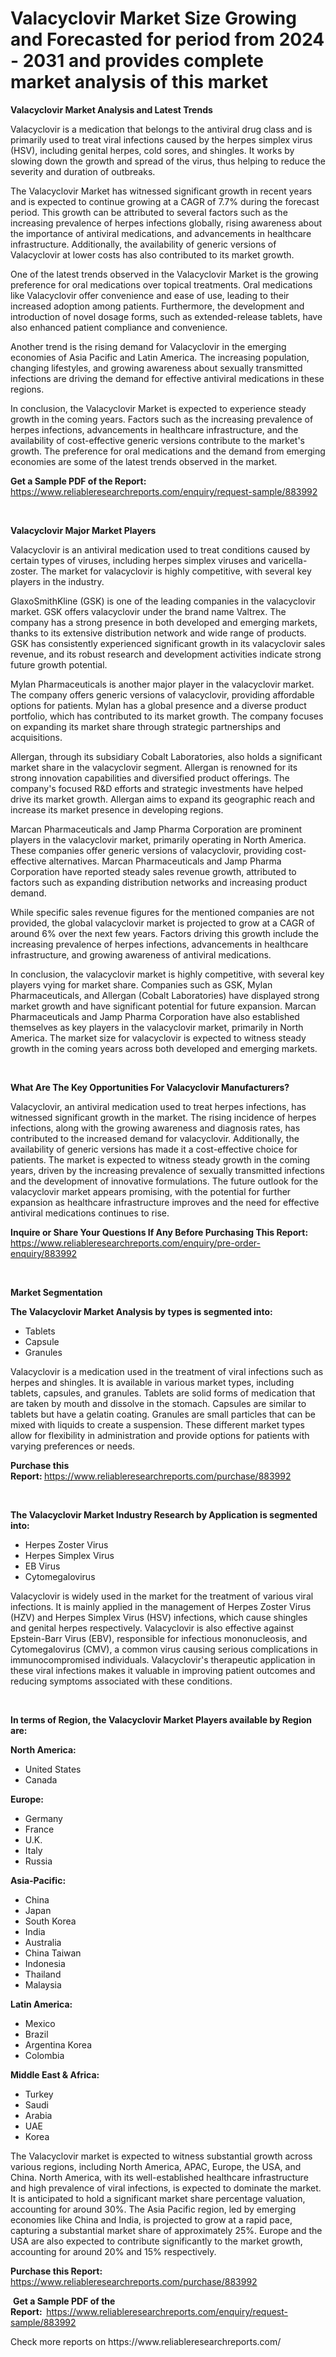 <p><h1>Valacyclovir Market Size Growing and Forecasted for period from 2024 - 2031 and provides complete market analysis of this market</h1></p><p><strong>Valacyclovir Market Analysis and Latest Trends</strong></p>
<p><p>Valacyclovir is a medication that belongs to the antiviral drug class and is primarily used to treat viral infections caused by the herpes simplex virus (HSV), including genital herpes, cold sores, and shingles. It works by slowing down the growth and spread of the virus, thus helping to reduce the severity and duration of outbreaks.</p><p>The Valacyclovir Market has witnessed significant growth in recent years and is expected to continue growing at a CAGR of 7.7% during the forecast period. This growth can be attributed to several factors such as the increasing prevalence of herpes infections globally, rising awareness about the importance of antiviral medications, and advancements in healthcare infrastructure. Additionally, the availability of generic versions of Valacyclovir at lower costs has also contributed to its market growth.</p><p>One of the latest trends observed in the Valacyclovir Market is the growing preference for oral medications over topical treatments. Oral medications like Valacyclovir offer convenience and ease of use, leading to their increased adoption among patients. Furthermore, the development and introduction of novel dosage forms, such as extended-release tablets, have also enhanced patient compliance and convenience.</p><p>Another trend is the rising demand for Valacyclovir in the emerging economies of Asia Pacific and Latin America. The increasing population, changing lifestyles, and growing awareness about sexually transmitted infections are driving the demand for effective antiviral medications in these regions.</p><p>In conclusion, the Valacyclovir Market is expected to experience steady growth in the coming years. Factors such as the increasing prevalence of herpes infections, advancements in healthcare infrastructure, and the availability of cost-effective generic versions contribute to the market's growth. The preference for oral medications and the demand from emerging economies are some of the latest trends observed in the market.</p></p>
<p><strong>Get a Sample PDF of the Report:&nbsp;</strong> <a href="https://www.reliableresearchreports.com/enquiry/request-sample/883992">https://www.reliableresearchreports.com/enquiry/request-sample/883992</a></p>
<p>&nbsp;</p>
<p><strong>Valacyclovir Major Market Players</strong></p>
<p><p>Valacyclovir is an antiviral medication used to treat conditions caused by certain types of viruses, including herpes simplex viruses and varicella-zoster. The market for valacyclovir is highly competitive, with several key players in the industry. </p><p>GlaxoSmithKline (GSK) is one of the leading companies in the valacyclovir market. GSK offers valacyclovir under the brand name Valtrex. The company has a strong presence in both developed and emerging markets, thanks to its extensive distribution network and wide range of products. GSK has consistently experienced significant growth in its valacyclovir sales revenue, and its robust research and development activities indicate strong future growth potential.</p><p>Mylan Pharmaceuticals is another major player in the valacyclovir market. The company offers generic versions of valacyclovir, providing affordable options for patients. Mylan has a global presence and a diverse product portfolio, which has contributed to its market growth. The company focuses on expanding its market share through strategic partnerships and acquisitions.</p><p>Allergan, through its subsidiary Cobalt Laboratories, also holds a significant market share in the valacyclovir segment. Allergan is renowned for its strong innovation capabilities and diversified product offerings. The company's focused R&D efforts and strategic investments have helped drive its market growth. Allergan aims to expand its geographic reach and increase its market presence in developing regions.</p><p>Marcan Pharmaceuticals and Jamp Pharma Corporation are prominent players in the valacyclovir market, primarily operating in North America. These companies offer generic versions of valacyclovir, providing cost-effective alternatives. Marcan Pharmaceuticals and Jamp Pharma Corporation have reported steady sales revenue growth, attributed to factors such as expanding distribution networks and increasing product demand.</p><p>While specific sales revenue figures for the mentioned companies are not provided, the global valacyclovir market is projected to grow at a CAGR of around 6% over the next few years. Factors driving this growth include the increasing prevalence of herpes infections, advancements in healthcare infrastructure, and growing awareness of antiviral medications.</p><p>In conclusion, the valacyclovir market is highly competitive, with several key players vying for market share. Companies such as GSK, Mylan Pharmaceuticals, and Allergan (Cobalt Laboratories) have displayed strong market growth and have significant potential for future expansion. Marcan Pharmaceuticals and Jamp Pharma Corporation have also established themselves as key players in the valacyclovir market, primarily in North America. The market size for valacyclovir is expected to witness steady growth in the coming years across both developed and emerging markets.</p></p>
<p>&nbsp;</p>
<p><strong>What Are The Key Opportunities For Valacyclovir Manufacturers?</strong></p>
<p><p>Valacyclovir, an antiviral medication used to treat herpes infections, has witnessed significant growth in the market. The rising incidence of herpes infections, along with the growing awareness and diagnosis rates, has contributed to the increased demand for valacyclovir. Additionally, the availability of generic versions has made it a cost-effective choice for patients. The market is expected to witness steady growth in the coming years, driven by the increasing prevalence of sexually transmitted infections and the development of innovative formulations. The future outlook for the valacyclovir market appears promising, with the potential for further expansion as healthcare infrastructure improves and the need for effective antiviral medications continues to rise.</p></p>
<p><strong>Inquire or Share Your Questions If Any Before Purchasing This Report:</strong> <a href="https://www.reliableresearchreports.com/enquiry/pre-order-enquiry/883992">https://www.reliableresearchreports.com/enquiry/pre-order-enquiry/883992</a></p>
<p>&nbsp;</p>
<p><strong>Market Segmentation</strong></p>
<p><strong>The Valacyclovir Market Analysis by types is segmented into:</strong></p>
<p><ul><li>Tablets</li><li>Capsule</li><li>Granules</li></ul></p>
<p><p>Valacyclovir is a medication used in the treatment of viral infections such as herpes and shingles. It is available in various market types, including tablets, capsules, and granules. Tablets are solid forms of medication that are taken by mouth and dissolve in the stomach. Capsules are similar to tablets but have a gelatin coating. Granules are small particles that can be mixed with liquids to create a suspension. These different market types allow for flexibility in administration and provide options for patients with varying preferences or needs.</p></p>
<p><strong>Purchase this Report:&nbsp;</strong><a href="https://www.reliableresearchreports.com/purchase/883992">https://www.reliableresearchreports.com/purchase/883992</a></p>
<p>&nbsp;</p>
<p><strong>The Valacyclovir Market Industry Research by Application is segmented into:</strong></p>
<p><ul><li>Herpes Zoster Virus</li><li>Herpes Simplex Virus</li><li>EB Virus</li><li>Cytomegalovirus</li></ul></p>
<p><p>Valacyclovir is widely used in the market for the treatment of various viral infections. It is mainly applied in the management of Herpes Zoster Virus (HZV) and Herpes Simplex Virus (HSV) infections, which cause shingles and genital herpes respectively. Valacyclovir is also effective against Epstein-Barr Virus (EBV), responsible for infectious mononucleosis, and Cytomegalovirus (CMV), a common virus causing serious complications in immunocompromised individuals. Valacyclovir's therapeutic application in these viral infections makes it valuable in improving patient outcomes and reducing symptoms associated with these conditions.</p></p>
<p>&nbsp;</p>
<p><strong>In terms of Region, the Valacyclovir Market Players available by Region are:</strong></p>
<p>
    <p> <strong> North America: </strong>
        <ul>
            <li>United States</li>
            <li>Canada</li>
        </ul>
        </p> 
    <p> <strong> Europe: </strong>
        <ul>
            <li>Germany</li>
            <li>France</li>
            <li>U.K.</li>
            <li>Italy</li>
            <li>Russia</li>
        </ul>
        </p> 
    <p> <strong> Asia-Pacific: </strong>
        <ul>
            <li>China</li>
            <li>Japan</li>
            <li>South Korea</li>
            <li>India</li>
            <li>Australia</li>
            <li>China Taiwan</li>
            <li>Indonesia</li>
            <li>Thailand</li>
            <li>Malaysia</li>
        </ul>
        </p> 
    <p> <strong> Latin America: </strong>
        <ul>
            <li>Mexico</li>
            <li>Brazil</li>
            <li>Argentina Korea</li>
            <li>Colombia</li>
        </ul>
        </p> 
    <p> <strong> Middle East & Africa: </strong>
        <ul>
            <li>Turkey</li>
            <li>Saudi</li>
            <li>Arabia</li>
            <li>UAE</li>
            <li>Korea</li>
        </ul>
    </p>
    </p>
<p><p>The Valacyclovir market is expected to witness substantial growth across various regions, including North America, APAC, Europe, the USA, and China. North America, with its well-established healthcare infrastructure and high prevalence of viral infections, is expected to dominate the market. It is anticipated to hold a significant market share percentage valuation, accounting for around 30%. The Asia Pacific region, led by emerging economies like China and India, is projected to grow at a rapid pace, capturing a substantial market share of approximately 25%. Europe and the USA are also expected to contribute significantly to the market growth, accounting for around 20% and 15% respectively.</p></p>
<p><strong>Purchase this Report: </strong><a href="https://www.reliableresearchreports.com/purchase/883992">https://www.reliableresearchreports.com/purchase/883992</a></p>
<p>&nbsp;<strong>Get a Sample PDF of the Report:&nbsp;&nbsp;</strong><a href="https://www.reliableresearchreports.com/enquiry/request-sample/883992">https://www.reliableresearchreports.com/enquiry/request-sample/883992</a></p>
<p><strong></strong></p>
<p>Check more reports on https://www.reliableresearchreports.com/</p>
